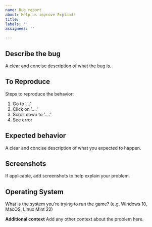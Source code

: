 ```yaml
---
name: Bug report
about: Help us improve Expland!
title: 
labels: ''
assignees: ''

---
```


## **Describe the bug**
A clear and concise description of what the bug is.

## **To Reproduce**
Steps to reproduce the behavior:
1. Go to '...'
2. Click on '....'
3. Scroll down to '....'
4. See error

## **Expected behavior**
A clear and concise description of what you expected to happen.

## **Screenshots**
If applicable, add screenshots to help explain your problem.

## **Operating System**
What is the system you're trying to run the game? (e.g. Windows 10, MacOS, Linux Mint 22)

**Additional context**
Add any other context about the problem here.
